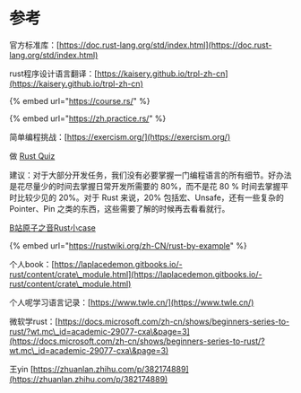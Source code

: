 # 参考

官方标准库：[https://doc.rust-lang.org/std/index.html](https://doc.rust-lang.org/std/index.html)

rust程序设计语言翻译：[https://kaisery.github.io/trpl-zh-cn](https://kaisery.github.io/trpl-zh-cn)

{% embed url="https://course.rs/" %}

{% embed url="https://zh.practice.rs/" %}

简单编程挑战：[https://exercism.org/](https://exercism.org/)

做 [Rust Quiz](https://dtolnay.github.io/rust-quiz/)



建议：对于大部分开发任务，我们没有必要掌握一门编程语言的所有细节。好办法是花尽量少的时间去掌握日常开发所需要的 80%，而不是花 80 % 时间去掌握平时比较少见的 20%。对于 Rust 来说，20% 包括宏、Unsafe，还有一些复杂的 Pointer、Pin 之类的东西，这些需要了解的时候再去看看就行。



[B站原子之音Rust小case](https://space.bilibili.com/437860379/video?tid=0\&page=2\&keyword=\&order=pubdate)

{% embed url="https://rustwiki.org/zh-CN/rust-by-example" %}

个人book：[https://laplacedemon.gitbooks.io/-rust/content/crate\_module.html](https://laplacedemon.gitbooks.io/-rust/content/crate\_module.html)

个人呢学习语言记录：[https://www.twle.cn/](https://www.twle.cn/)

微软学rust：[https://docs.microsoft.com/zh-cn/shows/beginners-series-to-rust/?wt.mc\_id=academic-29077-cxa\&page=3](https://docs.microsoft.com/zh-cn/shows/beginners-series-to-rust/?wt.mc\_id=academic-29077-cxa\&page=3)

王yin [https://zhuanlan.zhihu.com/p/382174889](https://zhuanlan.zhihu.com/p/382174889)
